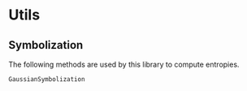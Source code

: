 # Utils

## Symbolization

The following methods are used by this library to compute entropies.

```@docs
GaussianSymbolization
```
